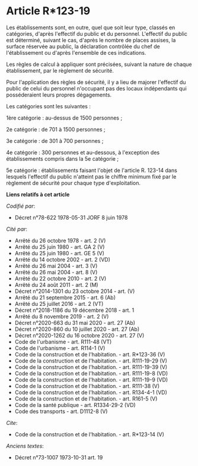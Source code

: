 # Article R*123-19

Les établissements sont, en outre, quel que soit leur type, classés en catégories, d'après l'effectif du public et du
personnel. L'effectif du public est déterminé, suivant le cas, d'après le nombre de places assises, la surface réservée au
public, la déclaration contrôlée du chef de l'établissement ou d'après l'ensemble de ces indications. 

Les règles de calcul à appliquer sont précisées, suivant la nature de chaque établissement, par le règlement de sécurité. 

Pour l'application des règles de sécurité, il y a lieu de majorer l'effectif du public de celui du personnel n'occupant pas
des locaux indépendants qui posséderaient leurs propres dégagements. 

Les catégories sont les suivantes : 

1ère catégorie : au-dessus de 1500 personnes ; 

2e catégorie : de 701 à 1500 personnes ; 

3e catégorie : de 301 à 700 personnes ; 

4e catégorie : 300 personnes et au-dessous, à l'exception des établissements compris dans la 5e catégorie ; 

5e catégorie : établissements faisant l'objet de l'article R. 123-14 dans lesquels l'effectif du public n'atteint pas le
chiffre minimum fixé par le règlement de sécurité pour chaque type d'exploitation.

**Liens relatifs à cet article**

_Codifié par_:

  - Décret n°78-622 1978-05-31 JORF 8 juin 1978

_Cité par_:

  - Arrêté du 26 octobre 1978 - art. 2 (V)
  - Arrêté du 25 juin 1980 - art. GA 2 (V)
  - Arrêté du 25 juin 1980 - art. GE 5 (V)
  - Arrêté du 14 octobre 2002 - art. 2 (VD)
  - Arrêté du 26 mai 2004 - art. 3 (V)
  - Arrêté du 26 mai 2004 - art. 8 (V)
  - Arrêté du 22 octobre 2010 - art. 2 (V)
  - Arrêté du 24 août 2011 - art. 2 (M)
  - Décret n°2014-1301 du 23 octobre 2014 - art. (V)
  - Arrêté du 21 septembre 2015 - art. 6 (Ab)
  - Arrêté du 25 juillet 2016 - art. 2 (VT)
  - Décret n°2018-1186 du 19 décembre 2018 - art. 1
  - Arrêté du 8 novembre 2019 - art. 2 (V)
  - Décret n°2020-663 du 31 mai 2020 - art. 27 (Ab)
  - Décret n°2020-860 du 10 juillet 2020 - art. 27 (Ab)
  - Décret n°2020-1262 du 16 octobre 2020 - art. 27 (V)
  - Code de l'urbanisme - art. R111-48 (VT)
  - Code de l'urbanisme - art. R114-1 (V)
  - Code de la construction et de l'habitation. - art. R*123-36 (V)
  - Code de la construction et de l'habitation. - art. R111-19-29 (V)
  - Code de la construction et de l'habitation. - art. R111-19-39 (V)
  - Code de la construction et de l'habitation. - art. R111-19-8 (VD)
  - Code de la construction et de l'habitation. - art. R111-19-9 (VD)
  - Code de la construction et de l'habitation. - art. R111-38 (V)
  - Code de la construction et de l'habitation. - art. R134-4-1 (VD)
  - Code de la construction et de l'habitation. - art. R161-5 (V)
  - Code de la santé publique - art. R1334-29-2 (VD)
  - Code des transports - art. D1112-8 (V)

_Cite_:

  - Code de la construction et de l'habitation. - art. R*123-14 (V)

_Anciens textes_:

  - Décret n°73-1007 1973-10-31 art. 19
